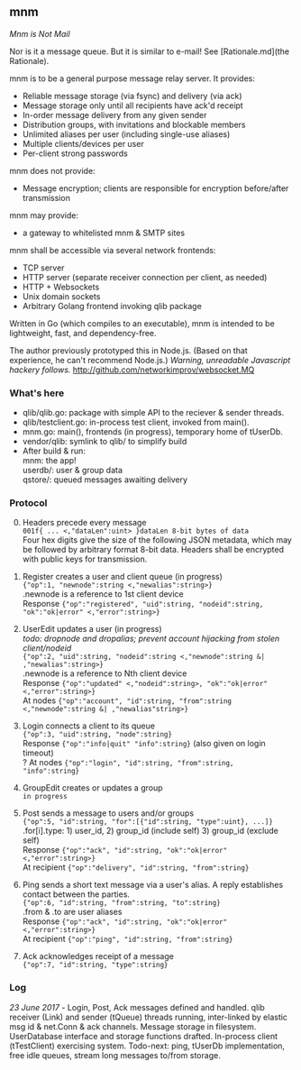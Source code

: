 ## mnm

_Mnm is Not Mail_

Nor is it a message queue. But it is similar to e-mail! See [Rationale.md](the Rationale).

mnm is to be a general purpose message relay server. It provides:
- Reliable message storage (via fsync) and delivery (via ack)
- Message storage only until all recipients have ack'd receipt
- In-order message delivery from any given sender
- Distribution groups, with invitations and blockable members
- Unlimited aliases per user (including single-use aliases)
- Multiple clients/devices per user
- Per-client strong passwords

mnm does not provide:
- Message encryption; clients are responsible for encryption before/after transmission

mnm may provide:
- a gateway to whitelisted mnm & SMTP sites

mnm shall be accessible via several network frontends:
- TCP server
- HTTP server (separate receiver connection per client, as needed)
- HTTP + Websockets
- Unix domain sockets
- Arbitrary Golang frontend invoking qlib package

Written in Go (which compiles to an executable), mnm is intended to be
lightweight, fast, and dependency-free.

The author previously prototyped this in Node.js.
(Based on that experience, he can't recommend Node.js.)
_Warning, unreadable Javascript hackery follows._
http://github.com/networkimprov/websocket.MQ

### What's here

- qlib/qlib.go: package with simple API to the reciever & sender threads.
- qlib/testclient.go: in-process test client, invoked from main().
- mnm.go: main(), frontends (in progress), temporary home of tUserDb.
- vendor/qlib: symlink to qlib/ to simplify build
- After build & run:  
mnm: the app!  
userdb/: user & group data  
qstore/: queued messages awaiting delivery

### Protocol

0. Headers precede every message  
`001f{ ... <,"dataLen":uint> }dataLen 8-bit bytes of data`  
Four hex digits give the size of the following JSON metadata,
which may be followed by arbitrary format 8-bit data.
Headers shall be encrypted with public keys for transmission.

1. Register creates a user and client queue (in progress)  
`{"op":1, "newnode":string <,"newalias":string>}`  
.newnode is a reference to 1st client device  
Response `{"op":"registered", "uid":string, "nodeid":string, "ok":"ok|error" <,"error":string>}`

2. UserEdit updates a user (in progress)  
_todo: dropnode and dropalias; prevent account hijacking from stolen client/nodeid_  
`{"op":2, "uid":string, "nodeid":string <,"newnode":string &| ,"newalias":string>}`  
.newnode is a reference to Nth client device  
Response `{"op":"updated" <,"nodeid":string>, "ok":"ok|error" <,"error":string>}`  
At nodes `{"op":"account", "id":string, "from":string <,"newnode":string &| ,"newalias"string>}`

3. Login connects a client to its queue  
`{"op":3, "uid":string, "node":string}`  
Response `{"op":"info|quit" "info":string}` (also given on login timeout)  
? At nodes `{"op":"login", "id":string, "from":string, "info":string}`

4. GroupEdit creates or updates a group  
`in progress`

5. Post sends a message to users and/or groups  
`{"op":5, "id":string, "for":[{"id":string, "type":uint}, ...]}`  
.for[i].type: 1) user_id, 2) group_id (include self) 3) group_id (exclude self)  
Response `{"op":"ack", "id":string, "ok":"ok|error" <,"error":string>}`  
At recipient `{"op":"delivery", "id":string, "from":string}`

6. Ping sends a short text message via a user's alias.
A reply establishes contact between the parties.  
`{"op":6, "id":string, "from":string, "to":string}`  
.from & .to are user aliases  
Response `{"op":"ack", "id":string, "ok":"ok|error" <,"error":string>}`  
At recipient `{"op":"ping", "id":string, "from":string}`

7. Ack acknowledges receipt of a message  
`{"op":7, "id":string, "type":string}`

### Log

_23 June 2017_ -
Login, Post, Ack messages defined and handled.
qlib receiver (Link) and sender (tQueue) threads running,
 inter-linked by elastic msg id & net.Conn & ack channels.
Message storage in filesystem.
UserDatabase interface and storage functions drafted.
In-process client (tTestClient) exercising system.
Todo-next: ping, tUserDb implementation, free idle queues, stream long messages to/from storage.
